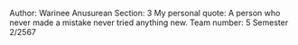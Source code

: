Author: Warinee Anusurean
Section: 3
My personal quote: A person who never made a mistake never tried anything new.
Team number: 5
Semester 2/2567
